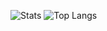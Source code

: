 ![Stats](https://github-readme-stats.vercel.app/api?username=Anidetrix&title_color=58A6FF&text_color=C9D1D9&bg_color=0D1117&hide_border=true&show_icons=true&icon_color=BDC5CD)
![Top Langs](https://github-readme-stats.vercel.app/api/top-langs/?username=Anidetrix&title_color=58A6FF&text_color=C9D1D9&bg_color=0D1117&hide_border=true&langs_count=3)
